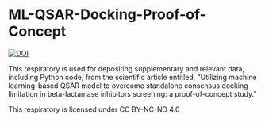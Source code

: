 # ML-QSAR-Docking-Proof-of-Concept

[![DOI](https://zenodo.org/badge/819014283.svg)](https://zenodo.org/doi/10.5281/zenodo.13378560)

This respiratory is used for depositing supplementary and relevant data, including Python code, from the scientific article entitled, "Utilizing machine learning-based QSAR model to overcome standalone consensus docking limitation in beta-lactamase inhibitors screening: a proof-of-concept study."


This respiratory is licensed under CC BY-NC-ND 4.0
